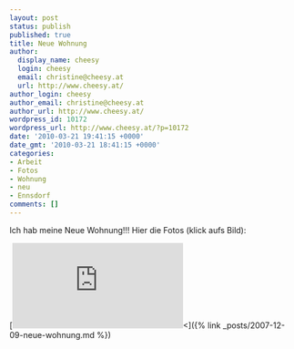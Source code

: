 ```yaml
---
layout: post
status: publish
published: true
title: Neue Wohnung
author:
  display_name: cheesy
  login: cheesy
  email: christine@cheesy.at
  url: http://www.cheesy.at/
author_login: cheesy
author_email: christine@cheesy.at
author_url: http://www.cheesy.at/
wordpress_id: 10172
wordpress_url: http://www.cheesy.at/?p=10172
date: '2010-03-21 19:41:15 +0000'
date_gmt: '2010-03-21 18:41:15 +0000'
categories:
- Arbeit
- Fotos
- Wohnung
- neu
- Ennsdorf
comments: []
---
```

<!--:de-->Ich hab meine Neue Wohnung!!! Hier die Fotos (klick aufs Bild):
[![Ausblick](http://www.cheesy.at/wp-content/plugins/simple-post-thumbnails/timthumb.php?src=/wp-content/thumbnails/10158.jpg&w=200&h=150&zc=1&ft=jpg)\<]({% link _posts/2007-12-09-neue-wohnung.md %})
